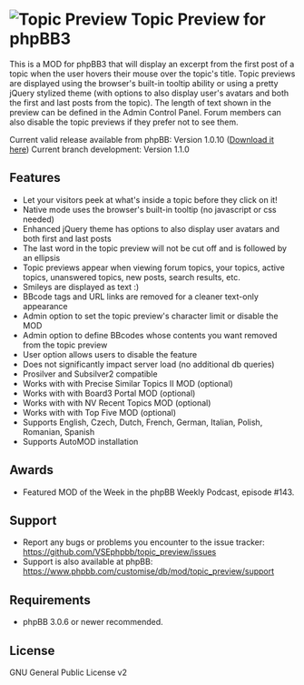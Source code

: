 ![Topic Preview](http://orcamx.vlexofree.com/forum/images/search.png "Topic Preview") Topic Preview for phpBB3
========================

This is a MOD for phpBB3 that will display an excerpt from the first post of a topic when the user hovers their mouse over the topic's title. Topic previews are displayed using the browser's built-in tooltip ability or using a pretty jQuery stylized theme (with options to also display user's avatars and both the first and last posts from the topic). The length of text shown in the preview can be defined in the Admin Control Panel. Forum members can also disable the topic previews if they prefer not to see them.

Current valid release available from phpBB: Version 1.0.10 ([Download it here](https://www.phpbb.com/customise/db/mod/topic_preview/)) 
Current branch development: Version 1.1.0

Features
--------

* Let your visitors peek at what's inside a topic before they click on it!
* Native mode uses the browser's built-in tooltip (no javascript or css needed)
* Enhanced jQuery theme has options to also display user avatars and both first and last posts
* The last word in the topic preview will not be cut off and is followed by an ellipsis
* Topic previews appear when viewing forum topics, your topics, active topics, unanswered topics, new posts, search results, etc.
* Smileys are displayed as text :)
* BBcode tags and URL links are removed for a cleaner text-only appearance
* Admin option to set the topic preview's character limit or disable the MOD
* Admin option to define BBcodes whose contents you want removed from the topic preview
* User option allows users to disable the feature
* Does not significantly impact server load (no additional db queries)
* Prosilver and Subsilver2 compatible
* Works with with Precise Similar Topics II MOD (optional)
* Works with with Board3 Portal MOD (optional)
* Works with with NV Recent Topics MOD (optional)
* Works with with Top Five MOD (optional)
* Supports English, Czech, Dutch, French, German, Italian, Polish, Romanian, Spanish
* Supports AutoMOD installation

Awards
------

* Featured MOD of the Week in the phpBB Weekly Podcast, episode #143.

Support
-------

* Report any bugs or problems you encounter to the issue tracker: https://github.com/VSEphpbb/topic_preview/issues
* Support is also available at phpBB: https://www.phpbb.com/customise/db/mod/topic_preview/support

Requirements
------------

* phpBB 3.0.6 or newer recommended.

License
-------

GNU General Public License v2